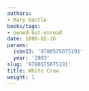 ```yaml
---
authors:
- Mary Gentle
books/tags:
- owned-but-unread
date: 1800-02-16
params:
  isbn13: '9780575075191'
  year: '2003'
slug: '9780575075191'
title: White Crow
weight: 1
---
```


<!--more-->